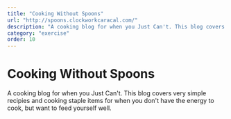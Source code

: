 ```yaml
---
title: "Cooking Without Spoons"
url: "http://spoons.clockworkcaracal.com/"
description: "A cooking blog for when you Just Can't. This blog covers very simple recipies and cooking staple items for when you don't have the energy to cook, but want to feed yourself well."
category: "exercise"
order: 10
---
```


# Cooking Without Spoons

A cooking blog for when you Just Can't. This blog covers very simple recipies and cooking staple items for when you don't have the energy to cook, but want to feed yourself well.
